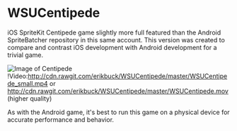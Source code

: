 # WSUCentipede
iOS SpriteKit Centipede game slightly more full featured than the Android SpriteBatcher repository in this same account. This version was created to compare and contrast iOS development with Android development for a trivial game.

![Image of Centipede](http://cdn.rawgit.com/erikbuck/WSUCentipede/master/WSUCentipedeScreenshot.png)!Video:http://cdn.rawgit.com/erikbuck/WSUCentipede/master/WSUCentipede_small.mp4 or http://cdn.rawgit.com/erikbuck/WSUCentipede/master/WSUCentipede.mov (higher quality)

As with the Android game, it's best to run this game on a physical device for accurate performance and behavior.
